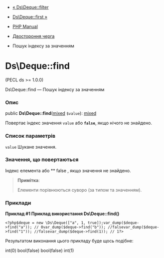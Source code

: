 - [« Ds\Deque::filter](ds-deque.filter.md)
- [Ds\Deque::first »](ds-deque.first.md)

- [PHP Manual](index.md)
- [Двостороння черга](class.ds-deque.md)
- Пошук індексу за значенням

# Ds\Deque::find

(PECL ds \>= 1.0.0)

Ds\Deque::find — Пошук індексу за значенням

### Опис

public
**Ds\Deque::find**([mixed](language.types.declarations.md#language.types.declarations.mixed)
`$value`):
[mixed](language.types.declarations.md#language.types.declarations.mixed)

Повертає індекс значення `value` або **`false`**, якщо нічого не
знайдено.

### Список параметрів

`value`
Шукане значення.

### Значення, що повертаються

Індекс елемента або ** false , якщо значення не знайдено.

> **Примітка**:
>
> Елементи порівнюються суворо (за типом та значенням).

### Приклади

**Приклад #1 Приклад використання **Ds\Deque::find()****

` <?php$deque = new \Ds\Deque(["a", 1, true]);var_dump($deque->find("a")); // 0var_dump($deque->find("b")); //falsevar_dump($deque->find("1")); //falsevar_dump($deque->find(1)); // 1?> `

Результатом виконання цього прикладу буде щось подібне:

int(0)
bool(false)
bool(false)
int(1)
